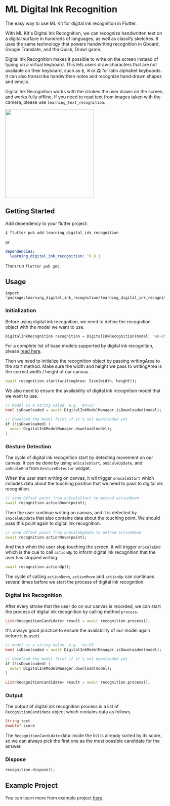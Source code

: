 # ML Digital Ink Recognition

The easy way to use ML Kit for digital ink recognition in Flutter.

With ML Kit's Digital Ink Recognition, we can recognize handwritten text on a digital surface in hundreds of languages, as well as classify sketches. It uses the same technology that powers handwriting recognition in Gboard, Google Translate, and the Quick, Draw! game.

Digital Ink Recognition makes it possible to write on the screen instead of typing on a virtual keyboard. This lets users draw characters that are not available on their keyboard, such as ệ, अ or 森 for latin alphabet keyboards. It can also transcribe handwritten notes and recognize hand‑drawn shapes and emojis.

Digital Ink Recognition works with the strokes the user draws on the screen, and works fully offline. If you need to read text from images taken with the camera, please use `learning_text_recognition`.

<img src="https://github.com/salkuadrat/learning/raw/master/packages/learning_digital_ink_recognition/screenshot.png" width="280">

## Getting Started

Add dependency to your flutter project:

```
$ flutter pub add learning_digital_ink_recognition
```

or

```yaml
dependencies:
  learning_digital_ink_recognition: ^0.0.1
```

Then run `flutter pub get`.

## Usage

```
import 'package:learning_digital_ink_recognition/learning_digital_ink_recognition.dart';
```

### Initialization 

Before using digital ink recognition, we need to define the recognition object with the model we want to use.

```dart
DigitalInkRecognition recognition = DigitalInkRecognition(model: 'en-US');
```

For a complete list of base models supported by digital ink recognition, please [read here](https://developers.google.com/ml-kit/vision/digital-ink-recognition/base-models).

Then we need to initialize the recognition object by passing writingArea to the start method. Make sure the width and height we pass to writingArea is the correct width / height of our canvas.

```dart
await recognition.start(writingArea: Size(width, height));
```

We also need to ensure the availability of digital ink recognition model that we want to use.

```dart
// model is a string value, e.g. 'en-US'
bool isDownloaded = await DigitalInkModelManager.isDownloaded(model);

// download the model first if it's not downloaded yet
if (!isDownloaded) {
  await DigitalInkModelManager.download(model);
}
```

### Gesture Detection

The cycle of digital ink recognition start by detecting movement on our canvas. It can be done by using `onScaleStart`, `onScaleUpdate`, and `onScaleEnd` from `GestureDetector` widget.

When the user start writing on canvas, it wil trigger `onScaleStart` which includes data about the touching position that we need to pass to digital ink recognition.

```dart
// send Offset point from onScaleStart to method actionDown
await recognition.actionDown(point);
```

Then the user continue writing on canvas, and it is detected by `onScaleUpdate` that also contains data about the touching point. We should pass this point again to digital ink recognition.

```dart
// send Offset point from onScaleUpdate to method actionMove
await recognition.actionMove(point);
```

And then when the user stop touching the screen, it will trigger `onScaleEnd` which is the cue to call `actionUp` to inform digital ink recognition that the user has stopped writing.

```dart
await recognition.actionUp();
```

The cycle of calling `actionDown`, `actionMove` and `actionUp` can continues several times before we start the process of digital ink recognition.

### Digital Ink Recognition

After every stroke that the user do on our canvas is recorded, we can start the process of digital ink recognition by calling method `process`.

```dart
List<RecognitionCandidate> result = await recognition.process();
```

It's always good practice to ensure the availability of our model again before it is used.

```dart
// model is a string value, e.g. 'en-US'
bool isDownloaded = await DigitalInkModelManager.isDownloaded(model);

// download the model first if it's not downloaded yet
if (!isDownloaded) {
  await DigitalInkModelManager.download(model);
}

List<RecognitionCandidate> result = await recognition.process();
```

### Output

The output of digital ink recognition process is a list of `RecognitionCandidate` object which contains data as follows.

```dart
String text
double? score
```

The `RecognitionCandidate` data inside the list is already sorted by its score, so we can always pick the first one as the most possible candidate for the answer.

### Dispose

```dart
recognition.dispose();
```

## Example Project

You can learn more from example project [here](example).
